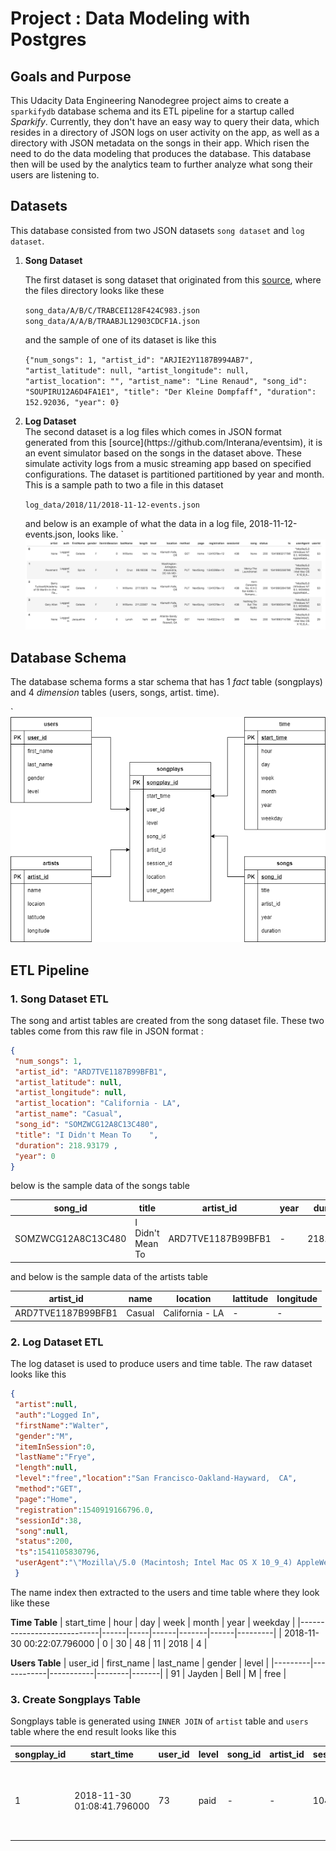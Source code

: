 # Project : Data Modeling with Postgres 

## Goals and Purpose

This Udacity Data Engineering Nanodegree project aims to create a `sparkifydb` database schema and its ETL pipeline for a startup called <i>Sparkify</i>. Currently, they don't have an easy way to query their data, which resides in a directory of JSON logs on user activity on the app, as well as a directory with JSON metadata on the songs in their app. Which risen the need to do the data modeling that produces the database. This database then will be used by the analytics team to further analyze what song their users are listening to. 

## Datasets

This database consisted from two JSON datasets `song dataset` and `log dataset`.
<ol>
 <li><strong>Song Dataset</strong></li>
 
The first dataset is song dataset that originated from this [source](https://labrosa.ee.columbia.edu/millionsong/), where the files directory looks like these

 `song_data/A/B/C/TRABCEI128F424C983.json`
<br>
 `song_data/A/A/B/TRAABJL12903CDCF1A.json`
 
 and the sample of one of its dataset is like this 
 
`{"num_songs": 1, "artist_id": "ARJIE2Y1187B994AB7", "artist_latitude": null, "artist_longitude": null, "artist_location": "", "artist_name": "Line Renaud", "song_id": "SOUPIRU12A6D4FA1E1", "title": "Der Kleine Dompfaff", "duration": 152.92036, "year": 0}`

 <li><strong>Log Dataset</strong></li>
The second dataset is a log files which comes in JSON format generated from this [source](https://github.com/Interana/eventsim), it is an
event simulator based on the songs in the dataset above. These simulate activity logs from a music streaming app based on specified configurations. The dataset is partitioned 
partitioned by year and month. This is a sample path to two a file in this dataset

 `log_data/2018/11/2018-11-12-events.json`
 
 and below is an example of what the data in a log file, 2018-11-12-events.json, looks like.
`![data preview](https://github.com/irfandahusni/Data-Engineering-Nanodegree-Program/blob/main/1.%20Songplay%20Analysis/picture/log-data.png?raw=true)
</ol>

## Database Schema 

The database schema forms a star schema that has 1 <i>fact</i> table (songplays) and 4 <i>dimension</i> tables (users, songs, artist. time). 

`![database schema](https://github.com/irfandahusni/Data-Engineering-Nanodegree-Program/blob/main/1.%20Songplay%20Analysis/picture/songstartupERD.png?raw=true)

## ETL Pipeline 
### 1. Song Dataset ETL

 The song and artist tables are created from the song dataset file. These two tables come from this raw file in JSON format : 
 ```json
{
  "num_songs": 1,
  "artist_id": "ARD7TVE1187B99BFB1",
  "artist_latitude": null,
  "artist_longitude": null,
  "artist_location": "California - LA",
  "artist_name": "Casual",
  "song_id": "SOMZWCG12A8C13C480",
  "title": "I Didn't Mean To	",
  "duration": 218.93179	,
  "year": 0
}
```
below is the sample data of the songs table 

| song_id            | title                          | artist_id          | year | duration  |
|--------------------|--------------------------------|--------------------|------|-----------|
| SOMZWCG12A8C13C480 | I Didn't Mean To               | ARD7TVE1187B99BFB1 | -    | 218.93179 |

and below is the sample data of the artists table 

| artist_id          | name      | location        | lattitude | longitude |
|--------------------|-----------|-----------------|-----------|-----------|
| ARD7TVE1187B99BFB1 | Casual    | California - LA | -         | -         |

### 2. Log Dataset ETL 

The log dataset is used to produce users and time table. The raw dataset looks like this 

```json
{
 "artist":null,
 "auth":"Logged In",
 "firstName":"Walter",
 "gender":"M",
 "itemInSession":0,
 "lastName":"Frye",
 "length":null,
 "level":"free","location":"San Francisco-Oakland-Hayward,  CA",
 "method":"GET",
 "page":"Home",
 "registration":1540919166796.0,
 "sessionId":38,
 "song":null,
 "status":200,
 "ts":1541105830796,
 "userAgent":"\"Mozilla\/5.0 (Macintosh; Intel Mac OS X 10_9_4) AppleWebKit\/537.36 (KHTML, like Gecko) Chrome\/36.0.1985.143 Safari\/537.36\"","userId":"39"
 }
```
The name index then extracted to the users and time table where they look like these

<strong>Time Table</strong>
| start_time                 | hour | day | week | month | year | weekday |
|----------------------------|------|-----|------|-------|------|---------|
| 2018-11-30 00:22:07.796000 | 0    | 30  | 48   | 11    | 2018 | 4       |

<strong>Users Table</strong>
| user_id | first_name | last_name | gender | level |
|---------|------------|-----------|--------|-------|
| 91      | Jayden     | Bell      | M      | free  |

### 3. Create Songplays Table 
Songplays table is generated using `INNER JOIN` of `artist` table and `users` table where the end result looks like this 


| songplay_id | start_time                 | user_id | level | song_id | artist_id | session_id | location                            | user_agent                                                                                                              |
|-------------|----------------------------|---------|-------|---------|-----------|------------|-------------------------------------|-------------------------------------------------------------------------------------------------------------------------|
| 1           | 2018-11-30 01:08:41.796000	 | 73      | paid  | -       | -         | 1049       | Tampa-St. Petersburg-Clearwater, FL | "Mozilla/5.0 (Macintosh; Intel Mac OS X 10_9_4) AppleWebKit/537.78.2 (KHTML, like Gecko) Version/7.0.6 Safari/537.78.2" |

